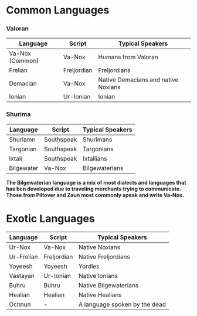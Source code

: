 # Common Languages
### Valoran
|Language|Script|Typical Speakers|
|---|---|---|
|Va-Nox (Common) |Va-Nox|Humans from Valoran|
|Frelian|Freljordian|Freljordians|
|Demacian|Va-Nox|Native Demacians and native Noxians|
|Ionian|Ur-Ionian|Ionian|

### Shurima
|Language|Script|Typical Speakers|
|---|---|---|
|Shuriamn|Southspeak|Shurimans|
|Targonian|Southspeak|Targonians|
|Ixtali|Southspeak|Ixtallians|
|Bilgewater|Va-Nox|Bilgewaterians|

**The Bilgewaterian language is a mix of most dialects and languages that has ben developed due to traveling merchants trying to communicate. 
Those from Piltover and Zaun most commonly speak and write Va-Nox.** 


# Exotic Languages
|Language|Script|Typical Speakers|
|---|---|---|
|Ur-Nox|Va-Nox|Native Noxians|
|Ur-Frelian|Freljordian|Native Freljordians|
|Yoyeesh|Yoyeesh|Yordles|
|Vastayan|Ur-Ionian|Native Ionians|
|Buhru|Buhru|Native Bilgewaterians|
|Healian|Healian|Native Healians|
|Ochnun|-|A language spoken by the dead|
